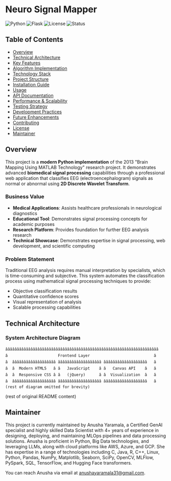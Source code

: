 # Neuro Signal Mapper

![Python](https://img.shields.io/badge/Python-3.8%2B-blue.svg)
![Flask](https://img.shields.io/badge/Flask-2.3.3-green.svg)
![License](https://img.shields.io/badge/License-MIT-yellow.svg)
![Status](https://img.shields.io/badge/Status-Active-brightgreen.svg)

## Table of Contents

- [Overview](#overview)
- [Technical Architecture](#technical-architecture)
- [Key Features](#key-features)
- [Algorithm Implementation](#algorithm-implementation)
- [Technology Stack](#technology-stack)
- [Project Structure](#project-structure)
- [Installation Guide](#installation-guide)
- [Usage](#usage)
- [API Documentation](#api-documentation)
- [Performance & Scalability](#performance--scalability)
- [Testing Strategy](#testing-strategy)
- [Development Practices](#development-practices)
- [Future Enhancements](#future-enhancements)
- [Contributing](#contributing)
- [License](#license)
- [Maintainer](#maintainer)


## Overview

This project is a **modern Python implementation** of the 2013 "Brain Mapping Using MATLAB Technology" research project. It demonstrates advanced **biomedical signal processing** capabilities through a professional web application that classifies EEG (electroencephalogram) signals as normal or abnormal using **2D Discrete Wavelet Transform**.

### Business Value

- **Medical Applications**: Assists healthcare professionals in neurological diagnostics
- **Educational Tool**: Demonstrates signal processing concepts for academic purposes  
- **Research Platform**: Provides foundation for further EEG analysis research
- **Technical Showcase**: Demonstrates expertise in signal processing, web development, and scientific computing

### Problem Statement

Traditional EEG analysis requires manual interpretation by specialists, which is time-consuming and subjective. This system automates the classification process using mathematical signal processing techniques to provide:

- Objective classification results
- Quantitative confidence scores
- Visual representation of analysis
- Scalable processing capabilities

## Technical Architecture

### System Architecture Diagram

```
âââââââââââââââââââââââââââââââââââââââââââââââââââââââââââââââââââ
â                      Frontend Layer                            â
â  âââââââââââââââââââ âââââââââââââââââââ âââââââââââââââââââ   â
â  â  Modern HTML5   â â   JavaScript    â â   Canvas API    â   â
â  â  Responsive CSS â â   (jQuery)      â â  Visualization  â   â
â  âââââââââââââââââââ âââââââââââââââââââ âââââââââââââââââââ   â
(rest of diagram omitted for brevity)
```

(rest of original README content)


## Maintainer

This project is currently maintained by Anusha Yaramala, a Certified GenAI specialist and highly skilled Data Scientist with 4+ years of experience in designing, deploying, and maintaining MLOps pipelines and data processing solutions.  Anusha is proficient in Python, Big Data technologies, and leveraging LLMs, along with cloud platforms like AWS, Azure, and GCP.  She has expertise in a range of technologies including C, Java, R, C++, Linux, Python, Pandas, NumPy, Matplotlib, Seaborn, SciPy, OpenCV, MLFlow, PySpark, SQL, TensorFlow, and Hugging Face transformers.

You can reach Anusha via email at anushayaramala31@gmail.com.


